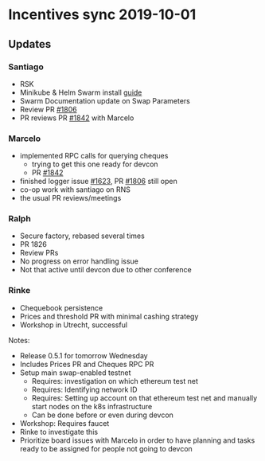 # Incentives sync 2019-10-01
## Updates

### Santiago
* RSK
* Minikube & Helm Swarm install [guide](https://hackmd.io/j09GennWTQeS9h2FSo93Vw)
* Swarm Documentation update on Swap Parameters
* Review PR [#1806](https://github.com/ethersphere/swarm/pull/1806)
* PR reviews PR [#1842](https://github.com/ethersphere/swarm/pull/1842) with Marcelo

### Marcelo
* implemented RPC calls for querying cheques
  * trying to get this one ready for devcon
  * PR [#1842](https://github.com/ethersphere/swarm/pull/1842)
* finished logger issue [#1623](https://github.com/ethersphere/swarm/issues/1623), PR [#1806](https://github.com/ethersphere/swarm/pull/1806) still open
* co-op work with santiago on RNS
* the usual PR reviews/meetings

### Ralph
* Secure factory, rebased several times
* PR 1826
* Review PRs
* No progress on error handling issue
* Not that active until devcon due to other conference

### Rinke
* Chequebook persistence
* Prices and threshold PR with minimal cashing strategy
* Workshop in Utrecht, successful

Notes:
* Release 0.5.1 for tomorrow Wednesday
* Includes Prices PR and Cheques RPC PR
* Setup main swap-enabled testnet
    * Requires: investigation on which ethereum test net
    * Requires: Identifying network ID
    * Requires: Setting up account on that ethereum test net and manually start nodes on the k8s infrastructure
    * Can be done before or even during devcon
* Workshop: Requires faucet
* Rinke to investigate this 
* Prioritize board issues with Marcelo in order to have planning and tasks ready to be assigned for people not going to devcon

